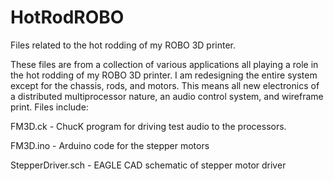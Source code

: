 HotRodROBO
==========

Files related to the hot rodding of my ROBO 3D printer.  

These files are from a collection of various applications all playing a role
in the hot rodding of my ROBO 3D printer.  I am redesigning the entire system except
for the chassis, rods, and motors.  This means all new electronics of a distributed 
multiprocessor nature, an audio control system, and wireframe print.  Files include:

FM3D.ck - ChucK program for driving test audio to the processors.  

FM3D.ino - Arduino code for the stepper motors

StepperDriver.sch - EAGLE CAD schematic of stepper motor driver

